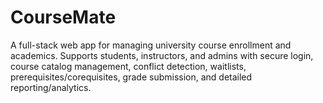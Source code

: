 # CourseMate
A full-stack web app for managing university course enrollment and academics. Supports students, instructors, and admins with secure login, course catalog management, conflict detection, waitlists, prerequisites/corequisites, grade submission, and detailed reporting/analytics.
